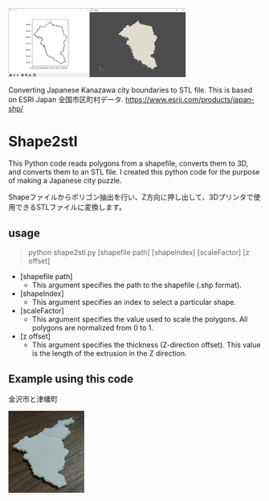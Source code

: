 <img src="image\image_shape2stl.PNG" width="70%">

Converting Japanese Kanazawa city boundaries to STL file.
This is based on ESRI Japan 全国市区町村データ.
https://www.esrij.com/products/japan-shp/

# Shape2stl

This Python code reads polygons from a shapefile, converts them to 3D, and converts them to an STL file. I created this python code for the purpose of making a Japanese city puzzle.

Shapeファイルからポリゴン抽出を行い、Z方向に押し出して、3Dプリンタで使用できるSTLファイルに変換します。

## usage

> python shape2stl.py [shapefile path] [shapeIndex] [scaleFactor] [z offset]

* [shapefile path]
  * This argument specifies the path to the shapefile (.shp format).
* [shapeIndex]
  * This argument specifies an index to select a particular shape.
* [scaleFactor]
  * This argument specifies the value used to scale the polygons. All polygons are normalized from 0 to 1.
* [z offset]
  * This argument specifies the thickness (Z-direction offset). This value is the length of the extrusion in the Z direction.

## Example using this code

金沢市と津幡町

<img src="image\print_kanazawa_tsubata.JPG" width="30%">
